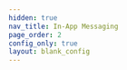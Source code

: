 ```yaml
---
hidden: true
nav_title: In-App Messaging
page_order: 2
config_only: true
layout: blank_config
---
```

